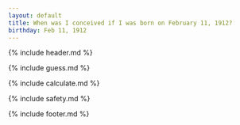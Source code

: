 ```yaml
---
layout: default
title: When was I conceived if I was born on February 11, 1912?
birthday: Feb 11, 1912
---
```


{% include header.md %}

{% include guess.md %}

{% include calculate.md %}

{% include safety.md %}

{% include footer.md %}



